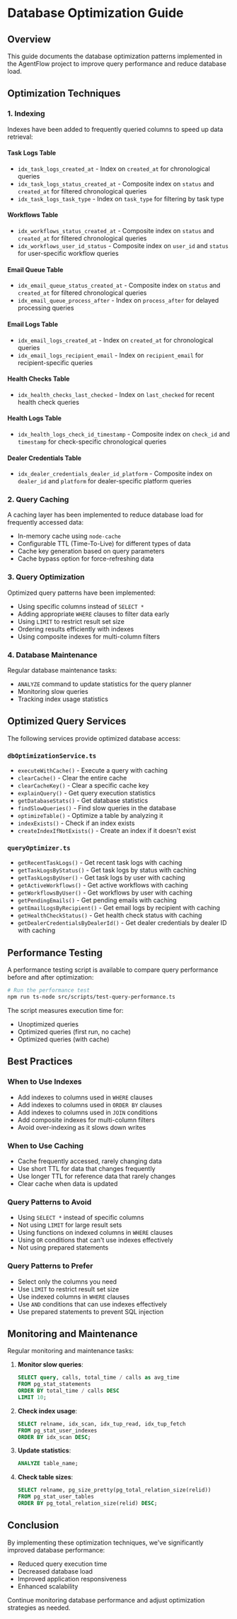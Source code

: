 # Database Optimization Guide

## Overview

This guide documents the database optimization patterns implemented in the AgentFlow project to improve query performance and reduce database load.

## Optimization Techniques

### 1. Indexing

Indexes have been added to frequently queried columns to speed up data retrieval:

#### Task Logs Table
- `idx_task_logs_created_at` - Index on `created_at` for chronological queries
- `idx_task_logs_status_created_at` - Composite index on `status` and `created_at` for filtered chronological queries
- `idx_task_logs_task_type` - Index on `task_type` for filtering by task type

#### Workflows Table
- `idx_workflows_status_created_at` - Composite index on `status` and `created_at` for filtered chronological queries
- `idx_workflows_user_id_status` - Composite index on `user_id` and `status` for user-specific workflow queries

#### Email Queue Table
- `idx_email_queue_status_created_at` - Composite index on `status` and `created_at` for filtered chronological queries
- `idx_email_queue_process_after` - Index on `process_after` for delayed processing queries

#### Email Logs Table
- `idx_email_logs_created_at` - Index on `created_at` for chronological queries
- `idx_email_logs_recipient_email` - Index on `recipient_email` for recipient-specific queries

#### Health Checks Table
- `idx_health_checks_last_checked` - Index on `last_checked` for recent health check queries

#### Health Logs Table
- `idx_health_logs_check_id_timestamp` - Composite index on `check_id` and `timestamp` for check-specific chronological queries

#### Dealer Credentials Table
- `idx_dealer_credentials_dealer_id_platform` - Composite index on `dealer_id` and `platform` for dealer-specific platform queries

### 2. Query Caching

A caching layer has been implemented to reduce database load for frequently accessed data:

- In-memory cache using `node-cache`
- Configurable TTL (Time-To-Live) for different types of data
- Cache key generation based on query parameters
- Cache bypass option for force-refreshing data

### 3. Query Optimization

Optimized query patterns have been implemented:

- Using specific columns instead of `SELECT *`
- Adding appropriate `WHERE` clauses to filter data early
- Using `LIMIT` to restrict result set size
- Ordering results efficiently with indexes
- Using composite indexes for multi-column filters

### 4. Database Maintenance

Regular database maintenance tasks:

- `ANALYZE` command to update statistics for the query planner
- Monitoring slow queries
- Tracking index usage statistics

## Optimized Query Services

The following services provide optimized database access:

### `dbOptimizationService.ts`

- `executeWithCache()` - Execute a query with caching
- `clearCache()` - Clear the entire cache
- `clearCacheKey()` - Clear a specific cache key
- `explainQuery()` - Get query execution statistics
- `getDatabaseStats()` - Get database statistics
- `findSlowQueries()` - Find slow queries in the database
- `optimizeTable()` - Optimize a table by analyzing it
- `indexExists()` - Check if an index exists
- `createIndexIfNotExists()` - Create an index if it doesn't exist

### `queryOptimizer.ts`

- `getRecentTaskLogs()` - Get recent task logs with caching
- `getTaskLogsByStatus()` - Get task logs by status with caching
- `getTaskLogsByUser()` - Get task logs by user with caching
- `getActiveWorkflows()` - Get active workflows with caching
- `getWorkflowsByUser()` - Get workflows by user with caching
- `getPendingEmails()` - Get pending emails with caching
- `getEmailLogsByRecipient()` - Get email logs by recipient with caching
- `getHealthCheckStatus()` - Get health check status with caching
- `getDealerCredentialsByDealerId()` - Get dealer credentials by dealer ID with caching

## Performance Testing

A performance testing script is available to compare query performance before and after optimization:

```bash
# Run the performance test
npm run ts-node src/scripts/test-query-performance.ts
```

The script measures execution time for:
- Unoptimized queries
- Optimized queries (first run, no cache)
- Optimized queries (with cache)

## Best Practices

### When to Use Indexes

- Add indexes to columns used in `WHERE` clauses
- Add indexes to columns used in `ORDER BY` clauses
- Add indexes to columns used in `JOIN` conditions
- Add composite indexes for multi-column filters
- Avoid over-indexing as it slows down writes

### When to Use Caching

- Cache frequently accessed, rarely changing data
- Use short TTL for data that changes frequently
- Use longer TTL for reference data that rarely changes
- Clear cache when data is updated

### Query Patterns to Avoid

- Using `SELECT *` instead of specific columns
- Not using `LIMIT` for large result sets
- Using functions on indexed columns in `WHERE` clauses
- Using `OR` conditions that can't use indexes effectively
- Not using prepared statements

### Query Patterns to Prefer

- Select only the columns you need
- Use `LIMIT` to restrict result set size
- Use indexed columns in `WHERE` clauses
- Use `AND` conditions that can use indexes effectively
- Use prepared statements to prevent SQL injection

## Monitoring and Maintenance

Regular monitoring and maintenance tasks:

1. **Monitor slow queries**:
   ```sql
   SELECT query, calls, total_time / calls as avg_time
   FROM pg_stat_statements
   ORDER BY total_time / calls DESC
   LIMIT 10;
   ```

2. **Check index usage**:
   ```sql
   SELECT relname, idx_scan, idx_tup_read, idx_tup_fetch
   FROM pg_stat_user_indexes
   ORDER BY idx_scan DESC;
   ```

3. **Update statistics**:
   ```sql
   ANALYZE table_name;
   ```

4. **Check table sizes**:
   ```sql
   SELECT relname, pg_size_pretty(pg_total_relation_size(relid))
   FROM pg_stat_user_tables
   ORDER BY pg_total_relation_size(relid) DESC;
   ```

## Conclusion

By implementing these optimization techniques, we've significantly improved database performance:

- Reduced query execution time
- Decreased database load
- Improved application responsiveness
- Enhanced scalability

Continue monitoring database performance and adjust optimization strategies as needed.
